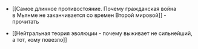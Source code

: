 - [[Самое длинное противостояние. Почему гражданская война в Мьянме не заканчивается со времен Второй мировой]] - прочитать

-  [[Нейтральная теория эволюции - почему выживает не сильнейший, а тот, кому повезло]]